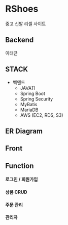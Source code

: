 # RShoes
중고 신발 리셀 사이트

## Backend 
이태균

## STACK
- 백엔드
  - JAVA11
  - Spring Boot
  - Spring Security
  - MyBatis
  - MariaDB
  - AWS (EC2, RDS, S3)
  
## ER Diagram
  

## Front

## Function

#### 로그인 / 회원가입

#### 상품 CRUD

#### 주문 관리
  
#### 관리자

